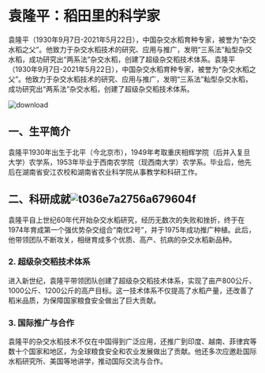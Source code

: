 # 袁隆平：稻田里的科学家

袁隆平（1930年9月7日-2021年5月22日），中国杂交水稻育种专家，被誉为“杂交水稻之父”。他致力于杂交水稻技术的研究、应用与推广，发明“三系法”籼型杂交水稻，成功研究出“两系法”杂交水稻，创建了超级杂交稻技术体系。袁隆平（1930年9月7日-2021年5月22日），中国杂交水稻育种专家，被誉为“杂交水稻之父”。他致力于杂交水稻技术的研究、应用与推广，发明“三系法”籼型杂交水稻，成功研究出“两系法”杂交水稻，创建了超级杂交稻技术体系。

![download](C:\Users\asus\Desktop\download.jpg)

## 一、生平简介

袁隆平1930年出生于北平（今北京市），1949年考取重庆相辉学院（后并入复旦大学）农学系，1953年毕业于西南农学院（现西南大学）农学系。毕业后，他先后在湖南省安江农校和湖南省农业科学院从事教学和科研工作。

## 二、科研成就![t036e7a2756a679604f](C:\Users\asus\Desktop\t036e7a2756a679604f.jpg)

袁隆平自上世纪60年代开始杂交水稻研究，经历无数次的失败和挫折，终于在1974年育成第一个强优势杂交组合“南优2号”，并于1975年成功推广种植。此后，他带领团队不断攻关，相继育成多个优质、高产、抗病的杂交水稻新品种。

### 2. 超级杂交稻技术体系

进入新世纪，袁隆平带领团队创建了超级杂交稻技术体系，实现了亩产800公斤、1000公斤、1200公斤的高产目标。这一技术体系不仅提高了水稻产量，还改善了稻米品质，为保障国家粮食安全做出了巨大贡献。

### 3. 国际推广与合作

袁隆平的杂交水稻技术不仅在中国得到广泛应用，还推广到印度、越南、菲律宾等数十个国家和地区，为全球粮食安全和农业发展做出了贡献。他还多次应邀赴国际水稻研究所、美国等地讲学，推动国际交流与合作。





